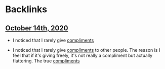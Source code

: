 
# Backlinks
## [October 14th, 2020](<October 14th, 2020.md>)
- I noticed that I rarely give [compliments](<compliments.md>)

- I noticed that I rarely give [compliments](<compliments.md>) to other people. The reason is I feel that if it's giving freely, it's not really a compliment but actually flattering. The true [compliments](<compliments.md>)

